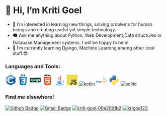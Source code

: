 # 👋 **Hi, I’m Kriti Goel**


- 👀 I’m interested in learning new things, solving problems for human beings and creating useful yet simple technology.
- 🗨️ Ask me anything about Python, Web Development,Data structures or Database Management systems. I will be happy to help!
- 🌱 I’m currently learning Django, Machine Learning among other cool stuff.😎


### Languages and Tools:
<p align="left"> <a href="https://www.cprogramming.com/" target="_blank"> <img src="https://raw.githubusercontent.com/devicons/devicon/master/icons/c/c-original.svg" alt="c" width="35" height="35"/> </a> <a href="https://www.w3schools.com/css/" target="_blank"> <img src="https://raw.githubusercontent.com/devicons/devicon/master/icons/css3/css3-original-wordmark.svg" alt="css3" width="35" height="35"/> </a> <a href="https://www.djangoproject.com/" target="_blank"> <img src="https://raw.githubusercontent.com/devicons/devicon/master/icons/django/django-original.svg" alt="django" width="35" height="35"/> </a> <a href="https://www.w3.org/html/" target="_blank"> <img src="https://raw.githubusercontent.com/devicons/devicon/master/icons/html5/html5-original-wordmark.svg" alt="html5" width="35" height="35"/> </a> <a href="https://www.java.com" target="_blank"> <img src="https://raw.githubusercontent.com/devicons/devicon/master/icons/java/java-original.svg" alt="java" width="35" height="35"/> </a> <a href="https://developer.mozilla.org/en-US/docs/Web/JavaScript" target="_blank"> <img src="https://raw.githubusercontent.com/devicons/devicon/master/icons/javascript/javascript-original.svg" alt="javascript" width="35" height="35"/> </a> <a href="https://kotlinlang.org" target="_blank"> <img src="https://www.vectorlogo.zone/logos/kotlinlang/kotlinlang-icon.svg" alt="kotlin" width="35" height="35"/> </a> <a href="https://www.mysql.com/" target="_blank"> <img src="https://raw.githubusercontent.com/devicons/devicon/master/icons/mysql/mysql-original-wordmark.svg" alt="mysql" width="35" height="35"/> </a> <a href="https://www.python.org" target="_blank"> <img src="https://raw.githubusercontent.com/devicons/devicon/master/icons/python/python-original.svg" alt="python" width="35" height="35"/> </a> <a href="https://www.sqlite.org/" target="_blank"> <img src="https://www.vectorlogo.zone/logos/sqlite/sqlite-icon.svg" alt="sqlite" width="35" height="35"/> </a> </p>


### **Find me elsewhere!**
   [![Github Badge](https://img.shields.io/badge/-kritig09-grey?style=flat&logo=github&logoColor=white&link=https://github.com/kritig09/)](https://www.github.com/kritig09/)
    [![Gmail Badge](https://img.shields.io/badge/-krigoe123@gmail.com-c14438?style=flat&logo=Gmail&logoColor=white&link=mailto:krigoe123@gmail.com)](mailto:krigoe123@gmail.com)
    <a href="https://linkedin.com/in/kriti-goel-00a20b1b2" target="blank"><img src="https://raw.githubusercontent.com/rahuldkjain/github-profile-readme-generator/master/src/images/icons/Social/linked-in-alt.svg" alt="kriti-goel-00a20b1b2" height="20" /></a>
    <a href="https://www.hackerrank.com/krigoe123" target="blank"><img src="https://raw.githubusercontent.com/rahuldkjain/github-profile-readme-generator/master/src/images/icons/Social/hackerrank.svg" alt="krigoe123" height="20"/></a>


<!---
kritig09/kritig09 is a ✨ special ✨ repository because its `README.md` (this file) appears on your GitHub profile.
You can click the Preview link to take a look at your changes.
--->
